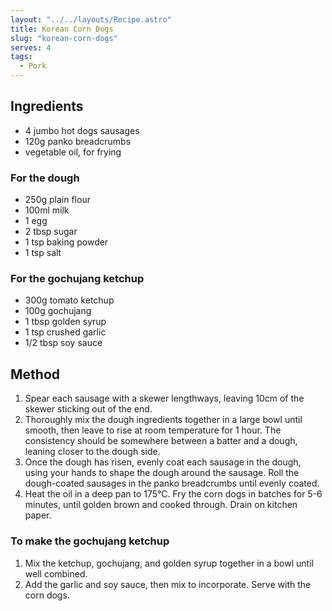```yaml
---
layout: "../../layouts/Recipe.astro"
title: Korean Corn Dogs
slug: "korean-corn-dogs"
serves: 4
tags:
  - Pork
---
```


## Ingredients

- 4 jumbo hot dogs sausages
- 120g panko breadcrumbs
- vegetable oil, for frying

### For the dough

- 250g plain flour
- 100ml milk
- 1 egg
- 2 tbsp sugar
- 1 tsp baking powder
- 1 tsp salt

### For the gochujang ketchup

- 300g tomato ketchup
- 100g gochujang
- 1 tbsp golden syrup
- 1 tsp crushed garlic
- 1/2 tbsp soy sauce

## Method

1. Spear each sausage with a skewer lengthways, leaving 10cm of the skewer sticking out of the end.
1. Thoroughly mix the dough ingredients together in a large bowl until smooth, then leave to rise at room temperature for 1 hour. The consistency should be somewhere between a batter and a dough, leaning closer to the dough side.
1. Once the dough has risen, evenly coat each sausage in the dough, using your hands to shape the dough around the sausage. Roll the dough-coated sausages in the panko breadcrumbs until evenly coated.
1. Heat the oil in a deep pan to 175°C. Fry the corn dogs in batches for 5-6 minutes, until golden brown and cooked through. Drain on kitchen paper.

### To make the gochujang ketchup

1. Mix the ketchup, gochujang, and golden syrup together in a bowl until well combined.
1. Add the garlic and soy sauce, then mix to incorporate. Serve with the corn dogs.
